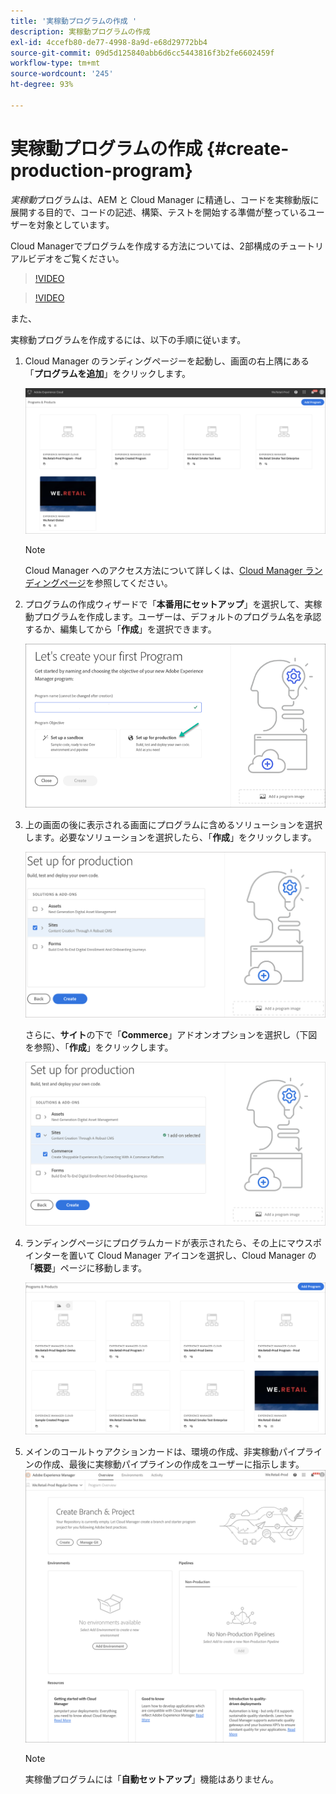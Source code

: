 ```yaml
---
title: '実稼動プログラムの作成 '
description: 実稼動プログラムの作成
exl-id: 4ccefb80-de77-4998-8a9d-e68d29772bb4
source-git-commit: 09d5d125840abb6d6cc5443816f3b2fe6602459f
workflow-type: tm+mt
source-wordcount: '245'
ht-degree: 93%

---
```


# 実稼動プログラムの作成 {#create-production-program}

*実稼動*&#x200B;プログラムは、AEM と Cloud Manager に精通し、コードを実稼動版に展開する目的で、コードの記述、構築、テストを開始する準備が整っているユーザーを対象としています。

Cloud Managerでプログラムを作成する方法については、2部構成のチュートリアルビデオをご覧ください。

>[!VIDEO](https://video.tv.adobe.com/v/334953)

>[!VIDEO](https://video.tv.adobe.com/v/334954)

また、

実稼動プログラムを作成するには、以下の手順に従います。

1. Cloud Manager のランディングページーを起動し、画面の右上隅にある「**プログラムを追加**」をクリックします。

   ![](assets/first_timelogin1.png)

   >[!NOTE]
   >Cloud Manager へのアクセス方法について詳しくは、[Cloud Manager ランディングページ](/help/onboarding/what-is-required/navigate-to-cloud-manager.md)を参照してください。

1. プログラムの作成ウィザードで「**本番用にセットアップ**」を選択して、実稼動プログラムを作成します。ユーザーは、デフォルトのプログラム名を承認するか、編集してから「**作成**」を選択できます。

   ![](assets/create-prod1.png)

1. 上の画面の後に表示される画面にプログラムに含めるソリューションを選択します。必要なソリューションを選択したら、「**作成**」をクリックします。


   ![](assets/setup-prod-select.png)

   さらに、**サイト**&#x200B;の下で「**Commerce**」アドオンオプションを選択し（下図を参照）、「**作成**」をクリックします。

   ![](assets/setup-prod-commerce.png)

1. ランディングページにプログラムカードが表示されたら、その上にマウスポインターを置いて Cloud Manager アイコンを選択し、Cloud Manager の「**概要**」ページに移動します。

   ![](assets/set-up-prod4.png)

1. メインのコールトゥアクションカードは、環境の作成、非実稼動パイプラインの作成、最後に実稼動パイプラインの作成をユーザーに指示します。
   ![](assets/set-up-prod5.png)


   >[!NOTE]
   >実稼働プログラムには「**自動セットアップ**」機能はありません。
